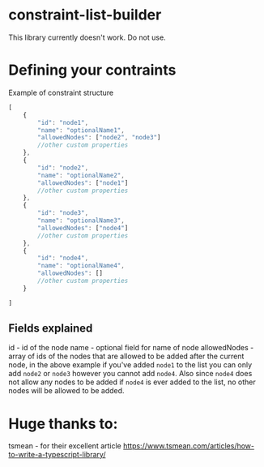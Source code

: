 # constraint-list-builder
This library currently doesn't work. Do not use.

# Defining your contraints
Example of constraint structure
```javascript
[
    {
        "id": "node1",
        "name": "optionalName1",
        "allowedNodes": ["node2", "node3"]
        //other custom properties
    },
    {
        "id": "node2",
        "name": "optionalName2",
        "allowedNodes": ["node1"]
        //other custom properties
    },
    {
        "id": "node3",
        "name": "optionalName3",
        "allowedNodes": ["node4"]
        //other custom properties
    },
    {
        "id": "node4",
        "name": "optionalName4",
        "allowedNodes": []
        //other custom properties
    }

]
```
## Fields explained
id - id of the node
name - optional field for name of node
allowedNodes - array of ids of the nodes that are allowed to be added after the current node, in the above example if you've added `node1` to the list you can only add `node2` or `node3` however you cannot add `node4`. Also since `node4` does not allow any nodes to be added if `node4` is ever added to the list, no other nodes will be allowed to be added.

# Huge thanks to:
tsmean - for their excellent article https://www.tsmean.com/articles/how-to-write-a-typescript-library/